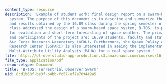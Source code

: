 ```yaml
---
content_type: resource
description: 'Example of student work: final design report on a swarm-based space
  system. The purpose of this document is to describe and summarize the process completed
  and results obtained by the 16.89 class during the spring semester of 2001. The
  class addressed the design of a swarm-based space system, B-TOS, to provide data
  for evaluation and short-term forecasting of space weather. The primary stakeholders
  and participants of the project are: 16.89 students, faculty and staff, and the
  Air Force Research Laboratory (AFRL). Furthermore, the Space Policy and Architecture
  Research Center (SSPARC) is also interested in seeing the implementation of the
  Multi-Attribute Utility Analysis (MAUA) for a real space system.'
file: https://ol-ocw-studio-app-production.s3.amazonaws.com/courses/16-89j-space-systems-engineering-spring-2007/8cd1b68fbe3fb4bbfc57ef7a709449a5_report_01.pdf
file_type: application/pdf
resourcetype: Document
title: 'B-TOS: Terrestrial Observer Swarm'
uid: 8cd1b68f-be3f-b4bb-fc57-ef7a709449a5
---
```

